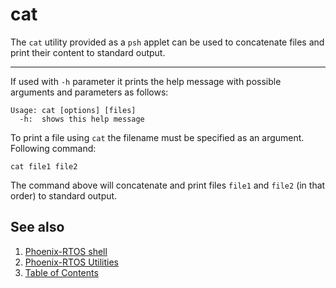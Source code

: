 # cat

The `cat` utility provided as a `psh` applet can be used to concatenate files and print their content to standard
output.

---

If used with `-h` parameter it prints the help message with possible arguments and parameters as follows:

```console
Usage: cat [options] [files]
  -h:  shows this help message
```

To print a file using `cat` the filename must be specified as an argument. Following command:

```console
cat file1 file2
```

The command above will concatenate and print files `file1` and `file2` (in that order) to standard output.

## See also

1. [Phoenix-RTOS shell](../index.md)
2. [Phoenix-RTOS Utilities](../../index.md)
3. [Table of Contents](../../../index.md)
